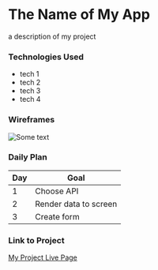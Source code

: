 # The Name of My App

a description of my project

### Technologies Used

- tech 1
- tech 2
- tech 3
- tech 4

### Wireframes

![Some text](https://media.4-paws.org/1/e/d/6/1ed6da75afe37d82757142dc7c6633a532f53a7d/VIER%20PFOTEN_2019-03-15_001-2886x1999-1920x1330.jpg)

### Daily Plan

| Day | Goal |
|-----|------|
|  1  |  Choose API |
|  2  | Render data to screen |
|  3  | Create form |


### Link to Project
[My Project Live Page](https://www.google.com)